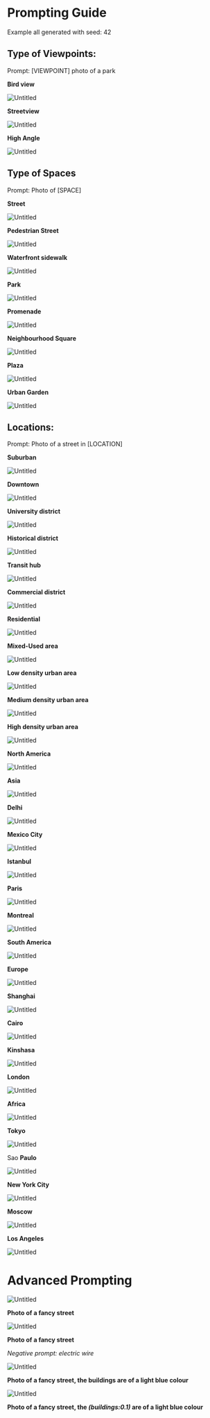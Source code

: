 # Prompting Guide

Example all generated with seed: 42

## Type of Viewpoints:

Prompt: [VIEWPOINT] photo of a park

**Bird view**

![Untitled](img/Untitled.png)

**Streetview**

![Untitled](img/Untitled%201.png)

**High Angle**

![Untitled](img/Untitled%202.png)

## Type of Spaces

Prompt: Photo of [SPACE]

**Street**

![Untitled](img/Untitled%203.png)

**Pedestrian Street**

![Untitled](img/Untitled%204.png)

**Waterfront sidewalk**

![Untitled](img/Untitled%205.png)

**Park**

![Untitled](img/Untitled%206.png)

**Promenade**

![Untitled](img/Untitled%207.png)

**Neighbourhood Square**

![Untitled](img/Untitled%208.png)

**Plaza**

![Untitled](img/Untitled%209.png)

**Urban Garden**

![Untitled](img/Untitled%2010.png)

## Locations:

Prompt: Photo of a street in [LOCATION]

**Suburban**

![Untitled](img/Untitled%2011.png)

**Downtown**

![Untitled](img/Untitled%2012.png)

**University district**

![Untitled](img/Untitled%2013.png)

**Historical district**

![Untitled](img/Untitled%2014.png)

**Transit hub**

![Untitled](img/Untitled%2015.png)

**Commercial district**

![Untitled](img/Untitled%2016.png)

**Residential**

![Untitled](img/Untitled%2017.png)

**Mixed-Used area**

![Untitled](img/Untitled%2018.png)

**Low density urban area**

![Untitled](img/Untitled%2019.png)

**Medium density urban area**

![Untitled](img/Untitled%2020.png)

**High density urban area**

![Untitled](img/Untitled%2021.png)

**North America**

![Untitled](img/Untitled%2022.png)

**Asia**

![Untitled](img/Untitled%2023.png)

**Delhi**

![Untitled](img/Untitled%2024.png)

**Mexico City**

![Untitled](img/Untitled%2025.png)

**Istanbul**

![Untitled](img/Untitled%2026.png)

**Paris**

![Untitled](img/Untitled%2027.png)

**Montreal**

![Untitled](img/Untitled%2028.png)

**South America**

![Untitled](img/Untitled%2029.png)

**Europe**

![Untitled](img/Untitled%2030.png)

**Shanghai**

![Untitled](img/Untitled%2031.png)

**Cairo**

![Untitled](img/Untitled%2032.png)

**Kinshasa**

![Untitled](img/Untitled%2033.png)

**London**

![Untitled](img/Untitled%2034.png)

**Africa**

![Untitled](img/Untitled%2035.png)

**Tokyo**

![Untitled](img/Untitled%2036.png)

Sao **Paulo**

![Untitled](img/Untitled%2037.png)

**New York City**

![Untitled](img/Untitled%2038.png)

**Moscow**

![Untitled](img/Untitled%2039.png)

**Los Angeles**

![Untitled](img/Untitled%2040.png)

# Advanced Prompting

![Untitled](img/Untitled%2041.png)

**Photo of a fancy street**

![Untitled](img/Untitled%2042.png)

**Photo of a fancy street**

_Negative_ _prompt:_ _electric wire_

![Untitled](img/Untitled%2043.png)

**Photo of a fancy street, the buildings are of a light blue colour**

![Untitled](img/Untitled%2044.png)

**Photo of a fancy street, the _(buildings:0.1)_ are of a light blue colour**
